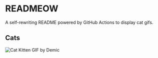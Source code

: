 # READMEOW

A self-rewriting README powered by GitHub Actions to display cat gifs.

## Cats

![Cat Kitten GIF by Demic](https://media1.giphy.com/media/v1.Y2lkPTlhY2QwMmRhbHh3ajQ3NjB5d2F2YzU4Y2dzYjNhdXlqZjg1aHRubXA1dmw4YTBvdSZlcD12MV9naWZzX3NlYXJjaCZjdD1n/3oriO0OEd9QIDdllqo/200.gif)
